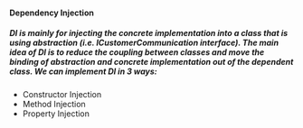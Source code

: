 #### Dependency Injection
##### DI is mainly for injecting the concrete implementation into a class that is using abstraction (i.e. ICustomerCommunication interface). The main idea of DI is to reduce the coupling between classes and move the binding of abstraction and concrete implementation out of the dependent class. We can implement DI in 3 ways:

- Constructor Injection
- Method Injection
- Property Injection
